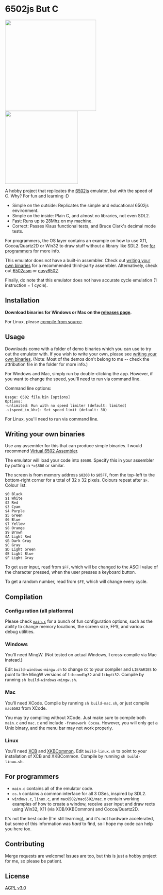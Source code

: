 # 6502js But C

<p float="left">
  <img src="https://gitlab.com/limdingwen/6502js-but-c/-/raw/main/readme_img/headerpic.png" width="300" />
  <img src="https://gitlab.com/limdingwen/6502js-but-c/-/raw/main/readme_img/headergif.gif" width="240" /> 
</p>

A hobby project that replicates the [6502js](https://github.com/skilldrick/6502js) emulator, but with the speed of C. Why? For fun and learning :D

 - Simple on the outside: Replicates the simple and educational 6502js environment.
 - Simple on the inside: Plain C, and almost no libraries, not even SDL2.
 - Fast: Runs up to 28Mhz on my machine.
 - Correct: Passes Klaus functional tests, and Bruce Clark's decimal mode tests.
 
For programmers, the OS layer contains an example on how to use X11, Cocoa/Quartz2D or Win32 to draw stuff without a library like SDL2. See [for programmers](#for-programmers) for more info.

This emulator does not have a built-in assembler. Check out [writing your own binaries](#writing-your-own-binaries) for a recommended third-party assembler. Alternatively, check out [6502asm](https://6502asm.com) or [easy6502](https://skilldrick.github.io/easy6502/).

Finally, do note that this emulator does not have accurate cycle emulation (1 instruction = 1 cycle).

## Installation

**Download binaries for Windows or Mac on the [releases page](https://gitlab.com/limdingwen/6502js-but-c/-/releases).**

For Linux, please [compile from source](#compilation).

## Usage

Downloads come with a folder of demo binaries which you can use to try out the emulator with. If you wish to write your own, please see
[writing your own binaries](#writing-your-own-binaries). (Note: Most of the demos don't belong to me -- check the attribution file in the folder for more info.)

For Windows and Mac, simply run by double-clicking the app. However, if you want to change the speed, you'll need to run via command line.

Command line options:

    Usage: 6502 file.bin [options]
    Options:
    -unlimited: Run with no speed limiter (default: limited)
    -s(speed_in_khz): Set speed limit (default: 30)

For Linux, you'll need to run via command line.

## Writing your own binaries

Use any assembler for this that can produce simple binaries. I would recommend [Virtual 6502 Assembler](https://www.masswerk.at/6502/assembler.html).

The emulator will load your code into `$0600`. Specify this in your assembler by putting in `*=$600` or similar.

The screen is from memory address `$0200` to `$05FF`, from the top-left to the bottom-right corner for a total of 32 x 32 pixels. Colours repeat after `$F`. Colour list:

    $0 Black
    $1 White
    $2 Red
    $3 Cyan
    $4 Purple
    $5 Green
    $6 Blue
    $7 Yellow
    $8 Orange
    $9 Brown
    $A Light Red
    $B Dark Gray
    $C Gray
    $D Light Green
    $E Light Blue
    $F Light Gray

To get user input, read from `$FF`, which will be changed to the ASCII value of the character pressed, when the user presses a keyboard button.

To get a random number, read from `$FE`, which will change every cycle.

## Compilation

### Configuration (all platforms)

Please check [`main.c`](https://gitlab.com/limdingwen/6502js-but-c/-/blob/main/main.c) for a bunch of fun configuration options, such as the ability to change memory locations, the screen size, FPS, and various debug utilities.

### Windows

You'll need MingW. (Not tested on actual Windows, I cross-compile via Mac instead.)

Edit `build-windows-mingw.sh` to change `CC` to your compiler and `LIBRARIES` to point to the MingW versions of `libcomdlg32` and `libgdi32`. Compile by running `sh build-windows-mingw.sh`.

### Mac

You'll need XCode. Compile by running `sh build-mac.sh`, or just compile `mac6502` from XCode.

You may try compiling without XCode. Just make sure to compile both `main.c` and `mac.c` and include `-framework Cocoa`. However, you will only get a Unix binary, and the menu bar may not work properly.

### Linux

You'll need [XCB](https://xcb.freedesktop.org/) and [XKBCommon](https://xkbcommon.org/). Edit `build-linux.sh` to point to your installation of XCB and XKBCommon. Compile by running `sh build-linux.sh`.

## For programmers

 - `main.c` contains all of the emulator code.
 - `os.h` contains a common interface for all 3 OSes, inspired by SDL2.
 - `windows.c`, `linux.c`, and `mac6502/mac6502/mac.m` contain working examples of how to create a window, receive user input and draw rects using Win32, X11 (via XCB/XKBCommon) and Cocoa/Quartz2D.

It's not the best code (I'm still learning), and it's not hardware accelerated, but some of this information was *hard* to find, so I hope my code can help you here too.

## Contributing

Merge requests are welcome! Issues are too, but this is just a hobby project for me, so please be patient.

## License

[AGPL v3.0](https://www.gnu.org/licenses/agpl-3.0.en.html)

